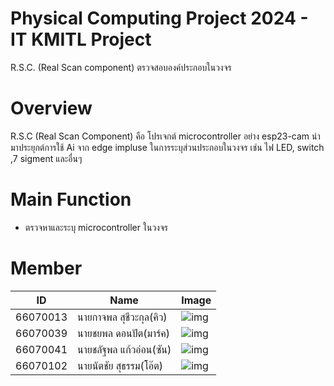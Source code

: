 # Physical Computing Project 2024 - IT KMITL Project
R.S.C. (Real Scan component) ตรวจสอบองค์ประกอบในวงจร
# Overview
R.S.C (Real Scan Component) คือ โปรเจกต์ microcontroller อย่าง esp23-cam นำมาประยุกต์การใช้ Ai จาก edge impluse ในการระบุส่วนประกอบในวงจร เช่น ไฟ LED, switch ,7 sigment และอื่นๆ
# Main Function
+ ตรวจหาและระบุ microcontroller ในวงจร
# Member
| ID    | Name         | Image |
|---------------|--------------|---------------|
| 66070013      | นายกาจพล สุชีวะกุล(คิว)    | ![img ](https://github.com/Kartpol123/R.S.C/blob/main/%E0%B8%AA%E0%B8%A1%E0%B8%B2%E0%B8%8A%E0%B8%B4%E0%B8%81/q.png)|
| 66070039      | นายชยพล ดอนปัต(มาร์ค)  | ![img ](https://github.com/Kartpol123/R.S.C/blob/main/%E0%B8%AA%E0%B8%A1%E0%B8%B2%E0%B8%8A%E0%B8%B4%E0%B8%81/Mark.png)|
| 66070041      | นายชลัฐพล แก้วอ่อน(ซัน)   | ![img ](https://github.com/Kartpol123/R.S.C/blob/main/%E0%B8%AA%E0%B8%A1%E0%B8%B2%E0%B8%8A%E0%B8%B4%E0%B8%81/sunny.png)|   
| 66070102      | นายนัตชัย สุธรรม(โอ๊ต)     |![ img](https://github.com/Kartpol123/R.S.C/blob/main/%E0%B8%AA%E0%B8%A1%E0%B8%B2%E0%B8%8A%E0%B8%B4%E0%B8%81/oat.png) |  
